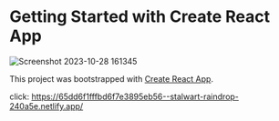 # Getting Started with Create React App

![Screenshot 2023-10-28 161345](https://github.com/tharukanadu/Instagram-clone/assets/91652221/3f8a2137-6f8f-4a19-a14c-dbee0a8cbb0a)

This project was bootstrapped with [Create React App](https://github.com/facebook/create-react-app).



click: https://65dd6f1fffbd6f7e3895eb56--stalwart-raindrop-240a5e.netlify.app/
